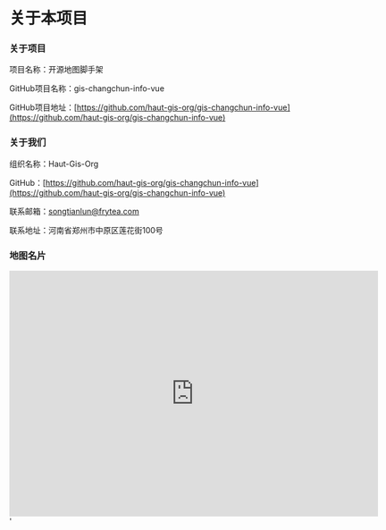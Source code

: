 # 关于本项目
### 关于项目

项目名称：开源地图脚手架

GitHub项目名称：gis-changchun-info-vue

GitHub项目地址：[https://github.com/haut-gis-org/gis-changchun-info-vue](https://github.com/haut-gis-org/gis-changchun-info-vue)

### 关于我们

组织名称：Haut-Gis-Org

GitHub：[https://github.com/haut-gis-org/gis-changchun-info-vue](https://github.com/haut-gis-org/gis-changchun-info-vue)

联系邮箱：songtianlun@frytea.com

联系地址：河南省郑州市中原区莲花街100号

### 地图名片

<iframe width='660' height='440' frameborder='0' scrolling='no' marginheight='0' marginwidth='0' src='http://f.amap.com/1nLqy_06D6TrS'></iframe>'
